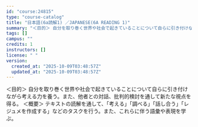```yaml
---
id: "course:24815"
type: "course-catalog"
title: "日本語(6a読解1) ／JAPANESE(6A READING 1)"
summary: "＜目的＞ 自分を取り巻く世界や社会で起きていることについて自らに引き付けながら考える力を養う。また、他者との対話、批判的検討を通して新たな視点を得る。 ＜概要＞ テキストの読解を通して、「考える」「調べる」「話し合う」「レジュメを作成する」…"
tags: []
campus: ""
credits: 1
instructors: []
license: " "
version:
  created_at: "2025-10-09T03:48:57Z"
  updated_at: "2025-10-09T03:48:57Z"
---
```


＜目的＞ 自分を取り巻く世界や社会で起きていることについて自らに引き付けながら考える力を養う。また、他者との対話、批判的検討を通して新たな視点を得る。 ＜概要＞ テキストの読解を通して、「考える」「調べる」「話し合う」「レジュメを作成する」などのタスクを行う。また、これらに伴う語彙や表現を学ぶ。

